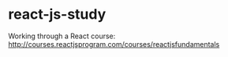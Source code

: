 # react-js-study

Working through a React course: http://courses.reactjsprogram.com/courses/reactjsfundamentals
